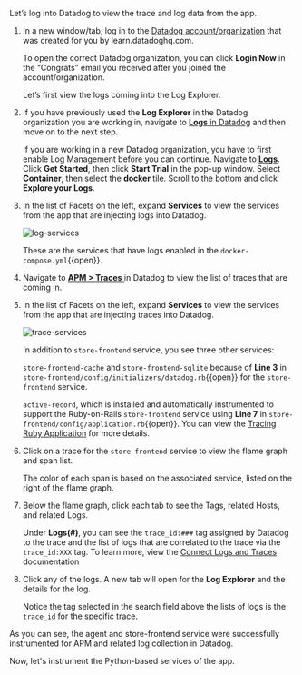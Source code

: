 Let’s log into Datadog to view the trace and log data from the app.

1. In a new window/tab, log in to the <a href="https://app.datadoghq.com/account/login" target="_datadog">Datadog account/organization</a> that was created for you by learn.datadoghq.com. <p> To open the correct Datadog organization, you can click **Login Now** in the “Congrats” email you received after you joined the account/organization. <p> Let’s first view the logs coming into the Log Explorer.

2. If you have previously used the **Log Explorer** in the Datadog organization you are working in, navigate to <a href="https://app.datadoghq.com/logs" target="_datadog">**Logs** in Datadog</a> and then move on to the next step. <p>If you are working in a new Datadog organization, you have to first enable Log Management before you can continue. Navigate to <a href="https://app.datadoghq.com/logs" target="_datadog">**Logs**</a>. Click **Get Started**, then click **Start Trial** in the pop-up window. Select **Container**, then select the **docker** tile. Scroll to the bottom and click **Explore your Logs**.

3. In the list of Facets on the left, expand **Services** to view the services from the app that are injecting logs into Datadog. <p>![log-services](instrumentapp/assets/log-services.png) <p>These are the services that have logs enabled in the `docker-compose.yml`{{open}}.

4. Navigate to <a href="https://app.datadoghq.com/apm/traces" target="_datadog">**APM > Traces** </a> in Datadog to view the list of traces that are coming in.

5. In the list of Facets on the left, expand **Services** to view the services from the app that are injecting traces into Datadog. <p>![trace-services](instrumentapp/assets/trace-services.png) <p> In addition to `store-frontend` service, you see three other services: <p> `store-frontend-cache` and `store-frontend-sqlite` because of **Line 3** in `store-frontend/config/initializers/datadog.rb`{{open}} for the `store-frontend` service. <p>`active-record`, which is installed and automatically instrumented to support the Ruby-on-Rails `store-frontend` service using **Line 7** in `store-frontend/config/application.rb`{{open}}. You can view the <a href="https://docs.datadoghq.com/tracing/setup/ruby/#active-record" target="_blank"> Tracing Ruby Application</a> for more details.

6. Click on a trace for the `store-frontend` service to view the flame graph and span list. <p> The color of each span is based on the associated service, listed on the right of the flame graph.

7. Below the flame graph, click each tab to see the Tags, related Hosts, and related Logs. <p> Under **Logs(#)**, you can see the `trace_id:###` tag assigned by Datadog to the trace and the list of logs that are correlated to the trace via the `trace_id:XXX` tag. To learn more, view the <a href="https://docs.datadoghq.com/tracing/connect_logs_and_traces/" target="_blank">Connect Logs and Traces</a> documentation
 
8. Click any of the logs. A new tab will open for the **Log Explorer** and the details for the log. <p> Notice the tag selected in the search field above the lists of logs is the `trace_id` for the specific trace.

As you can see, the agent and store-frontend service were successfully instrumented for APM and related log collection in Datadog. 

Now, let's instrument the Python-based services of the app.